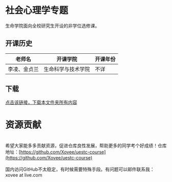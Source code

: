 # 社会心理学专题

生命学院面向全校研究生开设的非学位选修课。

## 开课历史

|老师名|开课学院|开课年份|
---|---|---
|李凌、金贞兰|生命科学与技术学院|不详|

## 下载

[点击该链接，下载本文件夹所有内容](https://xovee.github.io/gitzip/?https://github.com/Xovee/uestc-course/tree/main/课程目录/社会心理学专题)<br><h1>资源贡献</h1><br>希望大家能多多贡献资源，促进仓库良性发展，帮助更多的同学考个好成绩！仓库地址：[https://github.com/Xovee/uestc-course](https://github.com/Xovee/uestc-course)<br><br>国内访问GitHub不太稳定，有时候需要特殊手段。有问题可以邮件联系我：xovee at live.com